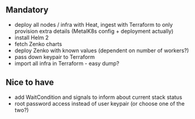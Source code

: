 ## Mandatory

- deploy all nodes / infra with Heat, ingest with Terraform to only provision
  extra details (MetalK8s config + deployment actually)
- install Helm 2
- fetch Zenko charts
- deploy Zenko with known values (dependent on number of workers?)
- pass down keypair to Terraform
- import all infra in Terraform - easy dump?

## Nice to have

- add WaitCondition and signals to inform about current stack status
- root password access instead of user keypair (or choose one of the two?)